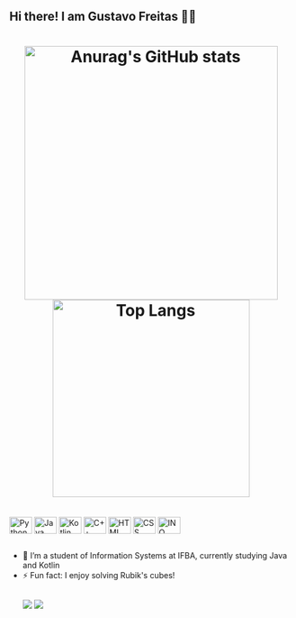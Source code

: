 ## Hi there! I am Gustavo Freitas 👨‍💻



<h1 align="center">
    <img src="https://github-readme-stats.vercel.app/api?username=FreitasAlien&show_icons=true&theme=tokyonight" alt="Anurag's GitHub stats" width="450" />
    <img src="https://github-readme-stats.vercel.app/api/top-langs/?username=anuraghazra&hide_progress=true&theme=tokyonight" alt="Top Langs" width="350" />
</h1>


<div style="display: inline_block"><br>
  <img align="center" alt="Python" height="30" width="40" src="https://cdn.jsdelivr.net/gh/devicons/devicon@latest/icons/python/python-original.svg" />
  <img align="center" alt="Java" height="30" width="40" src="https://cdn.jsdelivr.net/gh/devicons/devicon@latest/icons/java/java-original.svg" />
  <img align="center" alt="Kotlin" height="30" width="40" src="https://cdn.jsdelivr.net/gh/devicons/devicon@latest/icons/kotlin/kotlin-original.svg" />
  <img align="center" alt="C++" height="30" width="40" src="https://cdn.jsdelivr.net/gh/devicons/devicon@latest/icons/cplusplus/cplusplus-original.svg" />
  <img align="center" alt="HTML" height="30" width="40" src="https://cdn.jsdelivr.net/gh/devicons/devicon@latest/icons/html5/html5-original.svg" />
  <img align="center" alt="CSS" height="30" width="40" src="https://cdn.jsdelivr.net/gh/devicons/devicon@latest/icons/css3/css3-original.svg" />
<img align="center" alt="INO" height="30" width="40" src="https://cdn.jsdelivr.net/gh/devicons/devicon@latest/icons/arduino/arduino-original.svg"/>    
</div>

##

- 🌱 I’m a student of Information Systems at IFBA, currently studying Java and Kotlin
- ⚡ Fun fact: I enjoy solving Rubik's cubes!
  ##
  <div>  
  <a href = "mailto:gustavofreitasrod@gmail.com"><img src="https://img.shields.io/badge/-Gmail-%23333?style=for-the-badge&logo=gmail&logoColor=white" target="_blank"></a>
  <a href="https://www.linkedin.com/in/gustavo-freitas-rodrigues-92623228b/" target="_blank"><img src="https://img.shields.io/badge/-LinkedIn-%230077B5?style=for-the-badge&logo=linkedin&logoColor=white" target="_blank"></a> 
  
</div>
